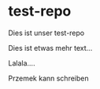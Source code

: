 # test-repo
Dies ist unser test-repo

Dies ist etwas mehr text...

Lalala....

Przemek kann schreiben

